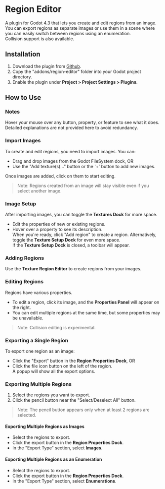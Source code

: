 # Region Editor
A plugin for Godot 4.3 that lets you create and edit regions from an image.  
You can export regions as separate images or use them in a scene where you can easily switch between regions using an enumeration.  
Collision support is also available.

## Installation

1. Download the plugin from [Github](https://github.com/sabinayo/godot-4-region-editor/).  
2. Copy the "addons/region-editor" folder into your Godot project directory.  
3. Enable the plugin under **Project > Project Settings > Plugins**.  

## How to Use

### Notes
Hover your mouse over any button, property, or feature to see what it does. Detailed explanations are not provided here to avoid redundancy.

### Import Images
To create and edit regions, you need to import images. You can:  
- Drag and drop images from the Godot FileSystem dock, OR  
- Use the "Add texture(s)..." button or the '+' button to add new images.  

Once images are added, click on them to start editing.  
> Note: Regions created from an image will stay visible even if you select another image.  

### Image Setup

After importing images, you can toggle the **Textures Dock** for more space.  
- Edit the properties of new or existing regions.  
- Hover over a property to see its description.  
When you're ready, click "Add region" to create a region. Alternatively, toggle the **Texture Setup Dock** for even more space.  
If the **Texture Setup Dock** is closed, a toolbar will appear.

### Adding Regions
Use the **Texture Region Editor** to create regions from your images.

### Editing Regions
Regions have various properties.  
- To edit a region, click its image, and the **Properties Panel** will appear on the right.  
- You can edit multiple regions at the same time, but some properties may be unavailable.  
> Note: Collision editing is experimental.

### Exporting a Single Region
To export one region as an image:  
- Click the "Export" button in the **Region Properties Dock**, OR  
- Click the file icon button on the left of the region.  
A popup will show all the export options.

### Exporting Multiple Regions
1. Select the regions you want to export.  
2. Click the pencil button near the "Select/Deselect All" button.  
> Note: The pencil button appears only when at least 2 regions are selected.  

#### Exporting Multiple Regions as Images
- Select the regions to export.  
- Click the export button in the **Region Properties Dock**.  
- In the "Export Type" section, select **Images**.  

#### Exporting Multiple Regions as an Enumeration
- Select the regions to export.  
- Click the export button in the **Region Properties Dock**.  
- In the "Export Type" section, select **Enumerations**.  
